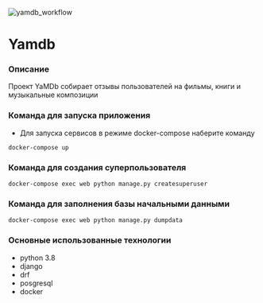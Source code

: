 <!---
https://github.com/LydiaEire/yamdb_project/actions/workflows/yamdb_workflow.yml/badge.svg
--->
![yamdb_workflow](https://github.com/LydiaEire/yamdb_project/actions/workflows/yamdb_workflow.yml/badge.svg)

# Yamdb
### Описание
Проект YaMDb собирает отзывы пользователей на фильмы, книги и музыкальные композиции

### Команда для запуска приложения
- Для запуска сервисов в режиме docker-compose наберите команду

```
docker-compose up
``` 

### Команда для создания суперпользователя
```
docker-compose exec web python manage.py createsuperuser
```
### Команда для заполнения базы начальными данными

```
docker-compose exec web python manage.py dumpdata

```
### Основные использованные технологии
- python 3.8
- django
- drf
- posgresql
- docker
